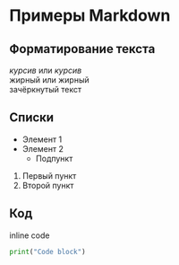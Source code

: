 # Примеры Markdown

## Форматирование текста
*курсив* или _курсив_  
жирный или жирный  
зачёркнутый текст

## Списки
- Элемент 1
- Элемент 2
  - Подпункт

1. Первый пункт
2. Второй пункт

## Код
inline code  
```python
print("Code block")

